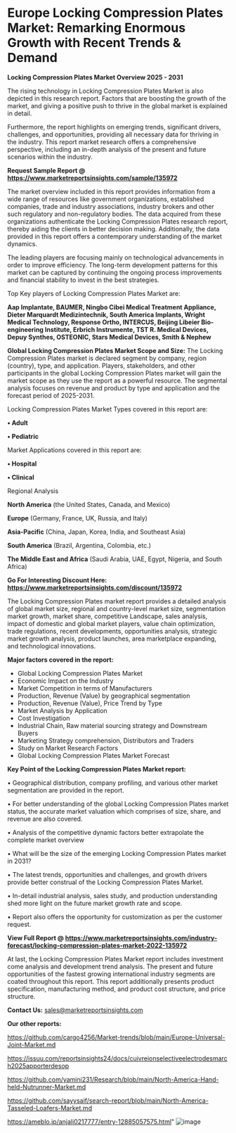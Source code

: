 # Europe Locking Compression Plates Market: Remarking Enormous Growth with Recent Trends & Demand

<Strong> Locking Compression Plates Market Overview 2025 - 2031</strong>

The rising technology in Locking Compression Plates Market is also depicted in this research report. Factors that are boosting the growth of the market, and giving a positive push to thrive in the global market is explained in detail.

Furthermore, the report highlights on emerging trends, significant drivers, challenges, and opportunities, providing all necessary data for thriving in the industry. This report market research offers a comprehensive perspective, including an in-depth analysis of the present and future scenarios within the industry.

<strong>Request Sample Report @ <a href=https://www.marketreportsinsights.com/sample/135972>https://www.marketreportsinsights.com/sample/135972</a></strong>

The market overview included in this report provides information from a wide range of resources like government organizations, established companies, trade and industry associations, industry brokers and other such regulatory and non-regulatory bodies. The data acquired from these organizations authenticate the Locking Compression Plates research report, thereby aiding the clients in better decision making. Additionally, the data provided in this report offers a contemporary understanding of the market dynamics.

The leading players are focusing mainly on technological advancements in order to improve efficiency. The long-term development patterns for this market can be captured by continuing the ongoing process improvements and financial stability to invest in the best strategies.

Top Key players of Locking Compression Plates Market are:

<strong>Aap Implantate, BAUMER, Ningbo Cibei Medical Treatment Appliance, Dieter Marquardt Medizintechnik, South America Implants, Wright Medical Technology, Response Ortho, INTERCUS, Beijing Libeier Bio-engineering Institute, Erbrich Instrumente, TST R. Medical Devices, Depuy Synthes, OSTEONIC, Stars Medical Devices, Smith & Nephew</strong>

<strong><b>Global Locking Compression Plates Market Scope and Size:</b></strong>
The Locking Compression Plates market is declared segment by company, region (country), type, and application. Players, stakeholders, and other participants in the global Locking Compression Plates market will gain the market scope as they use the report as a powerful resource. The segmental analysis focuses on revenue and product by type and application and the forecast period of 2025-2031.

Locking Compression Plates Market Types covered in this report are:

<strong>• Adult

• Pediatric</strong>

Market Applications covered in this report are:

<strong>• Hospital

• Clinical</strong> 

Regional Analysis

<strong>North America</strong> (the United States, Canada, and Mexico)

<strong>Europe</strong> (Germany, France, UK, Russia, and Italy)

<strong>Asia-Pacific</strong> (China, Japan, Korea, India, and Southeast Asia)

<strong>South America</strong> (Brazil, Argentina, Colombia, etc.)

<strong>The Middle East and Africa</strong> (Saudi Arabia, UAE, Egypt, Nigeria, and South Africa)

<strong>Go For Interesting Discount Here: <a href=https://www.marketreportsinsights.com/discount/135972>https://www.marketreportsinsights.com/discount/135972</a></strong>

The Locking Compression Plates market report provides a detailed analysis of global market size, regional and country-level market size, segmentation market growth, market share, competitive Landscape, sales analysis, impact of domestic and global market players, value chain optimization, trade regulations, recent developments, opportunities analysis, strategic market growth analysis, product launches, area marketplace expanding, and technological innovations.

<strong><b>Major factors covered in the report:</b></strong>
<ul>
  <li>Global Locking Compression Plates Market </li>
  <li>Economic Impact on the Industry</li>
  <li>Market Competition in terms of Manufacturers</li>
  <li>Production, Revenue (Value) by geographical segmentation</li>
  <li>Production, Revenue (Value), Price Trend by Type</li>
  <li>Market Analysis by Application</li>
  <li>Cost Investigation</li>
  <li>Industrial Chain, Raw material sourcing strategy and Downstream Buyers</li>
  <li>Marketing Strategy comprehension, Distributors and Traders</li>
  <li>Study on Market Research Factors</li>
  <li>Global Locking Compression Plates Market Forecast</li>
</ul>

<strong><b>Key Point of the Locking Compression Plates Market report:</b></strong>

• Geographical distribution, company profiling, and various other market segmentation are provided in the report.

• For better understanding of the global Locking Compression Plates market status, the accurate market valuation which comprises of size, share, and revenue are also covered.

• Analysis of the competitive dynamic factors better extrapolate the complete market overview

• What will be the size of the emerging Locking Compression Plates market in 2031?

• The latest trends, opportunities and challenges, and growth drivers provide better construal of the Locking Compression Plates Market.

• In-detail industrial analysis, sales study, and production understanding shed more light on the future market growth rate and scope.

• Report also offers the opportunity for customization as per the customer request.

<strong><b>View Full Report @ <a href=https://www.marketreportsinsights.com/industry-forecast/locking-compression-plates-market-2022-135972>https://www.marketreportsinsights.com/industry-forecast/locking-compression-plates-market-2022-135972</a></b></strong>


At last, the Locking Compression Plates Market report includes investment come analysis and development trend analysis. The present and future opportunities of the fastest growing international industry segments are coated throughout this report. This report additionally presents product specification, manufacturing method, and product cost structure, and price structure.

<strong>Contact Us:</strong>
sales@marketreportsinsights.com

<strong>Our other reports:</strong>

<a href=https://github.com/cargo4256/Market-trends/blob/main/Europe-Universal-Joint-Market.md>https://github.com/cargo4256/Market-trends/blob/main/Europe-Universal-Joint-Market.md</a>

<a href=https://issuu.com/reportsinsights24/docs/cuivreionselectiveelectrodesmarch2025apporterdesop>https://issuu.com/reportsinsights24/docs/cuivreionselectiveelectrodesmarch2025apporterdesop</a>

<a href=https://github.com/yamini231/Research/blob/main/North-America-Hand-held-Nutrunner-Market.md>https://github.com/yamini231/Research/blob/main/North-America-Hand-held-Nutrunner-Market.md</a>

<a href=https://github.com/sayysaif/search-report/blob/main/North-America-Tasseled-Loafers-Market.md>https://github.com/sayysaif/search-report/blob/main/North-America-Tasseled-Loafers-Market.md</a>

<a href=https://ameblo.jp/anjali0217777/entry-12885057575.html>https://ameblo.jp/anjali0217777/entry-12885057575.html</a>"
![image](https://github.com/user-attachments/assets/93338c48-80a2-472a-b7c5-1d9be9872f86)
